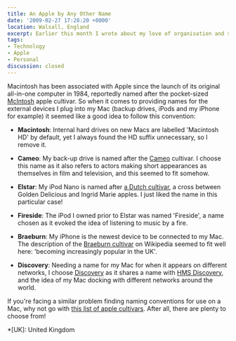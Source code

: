 ```yaml
---
title: An Apple by Any Other Name
date: '2009-02-27 17:28:20 +0000'
location: Walsall, England
excerpt: Earlier this month I wrote about my love of organisation and systems. One such example is how I name the devices I attach to my Mac.
tags:
- Technology
- Apple
- Personal
discussion: closed
---
```

Macintosh has been associated with Apple since the launch of its original all-in-one computer in 1984, reportedly named after the pocket-sized [McIntosh][1] apple cultivar. So when it comes to providing names for the external devices I plug into my Mac (backup drives, iPods and my iPhone for example) it seemed like a good idea to follow this convention:

  * **Macintosh**: Internal hard drives on new Macs are labelled 'Macintosh HD' by default, yet I always found the HD suffix unnecessary, so I remove it.

  * **Cameo**: My back-up drive is named after the [Cameo][2] cultivar. I choose this name as it also refers to actors making short appearances as themselves in film and television, and this seemed to fit somehow.

  * **Elstar**: My iPod Nano is named after [a Dutch cultivar][3], a cross between Golden Delicious and Ingrid Marie apples. I just liked the name in this particular case!

  * **Fireside**: The iPod I owned prior to Elstar was named 'Fireside', a name chosen as it evoked the idea of listening to music by a fire.

  * **Braeburn**: My iPhone is the newest device to be connected to my Mac. The description of the [Braeburn cultivar][4] on Wikipedia seemed to fit well here: 'becoming increasingly popular in the UK'.

  * **Discovery**: Needing a name for my Mac for when it appears on different networks, I choose [Discovery][5] as it shares a name with [HMS Discovery][6], and the idea of my Mac docking with different networks around the world.

If you're facing a similar problem finding naming conventions for use on a Mac, why not go with [this list of apple cultivars][7]. After all, there are plenty to choose from!

[1]: http://en.wikipedia.org/wiki/McIntosh_(apple)
[2]: http://en.wikipedia.org/wiki/Cameo_(apple)
[3]: http://en.wikipedia.org/wiki/Elstar
[4]: http://en.wikipedia.org/wiki/Braeburn
[5]: http://en.wikipedia.org/wiki/Discovery_(apple)
[6]: http://en.wikipedia.org/wiki/HMS_Discovery
[7]: http://en.wikipedia.org/wiki/List_of_apple_cultivars

*[UK]: United Kingdom
